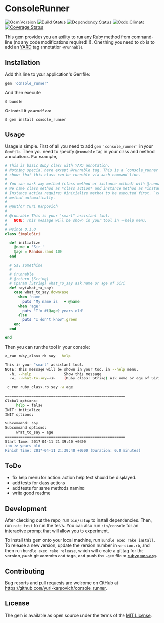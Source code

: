 # ConsoleRunner
[![Gem Version][GV img]][Gem Version]
[![Build Status][BS img]][Build Status]
[![Dependency Status][DS img]][Dependency Status]
[![Code Climate][CC img]][Code Climate]
[![Coverage Status][CS img]][Coverage Status]

This gem provides you an ability to run any Ruby method from command-line (no any code modifications required!!!).
One thing you need to do is to add an [YARD](http://yardoc.org/) tag annotation `@runnable`.

## Installation

Add this line to your application's Gemfile:

```ruby
gem 'console_runner'
```

And then execute:

    $ bundle

Or install it yourself as:

    $ gem install console_runner

## Usage
Usage is simple. First of all you need to add `gem 'console_runner'` in your `Gemfile`.
Then you need to specify `@runnable` tag in your class and method annotations. For example,
 
```ruby
# This is basic Ruby class with YARD annotation.
# Nothing special here except @runnable tag. This is a `console_runner` tag that
# shows that this class can be runnable via bash command line.
#
# You can mark any method (class method or instance method) with @runnable tag to show you want the method to be executable.
# We name class method as *class action* and instance method as *instance action* or just *action*.
# Instance action requires #initialize method to be executed first. `console_runner` tool invokes #initialize
# method automatically.
#
# @author Yuri Karpovich
#
# @runnable This is your "smart" assistant tool.
#   NOTE: This message will be shown in your tool in --help menu.
#
# @since 0.1.0
class SimpleSiri

  def initialize
    @name = 'Siri'
    @age = Random.rand 100
  end

  # Say something
  #
  # @runnable
  # @return [String]
  # @param [String] what_to_say ask name or age of Siri
  def say(what_to_say)
    case what_to_say.downcase
      when 'name'
        puts 'My name is ' + @name
      when 'age'
        puts "I'm #{@age} years old"
      else
        puts "I don't know".green
    end
  end

end
```

Then you can run the tool in your console:
```bash
c_run ruby_class.rb say --help

This is your "smart" assistant tool.
NOTE: This message will be shown in your tool in --help menu.
  -h, --help               Show this message
  -w, --what-to-say=<s>    (Ruby class: String) ask name or age of Siri
```

```bash
 c_run ruby_class.rb say -w age
 
=======================================================
Global options:
     help = false
INIT: initialize
INIT options:

Subcommand: say
Subcommand options:
     what_to_say = age
=======================================================
Start Time: 2017-04-11 21:39:40 +0300
I'm 78 years old
Finish Time: 2017-04-11 21:39:40 +0300 (Duration: 0.0 minutes)

```

## ToDo
- fix help menu for action: action help text should be displayed.
- add tests for class actions
- add tests for same methods naming
- write good readme

## Development

After checking out the repo, run `bin/setup` to install dependencies. Then, run `rake test` to run the tests. You can also run `bin/console` for an interactive prompt that will allow you to experiment.

To install this gem onto your local machine, run `bundle exec rake install`. To release a new version, update the version number in `version.rb`, and then run `bundle exec rake release`, which will create a git tag for the version, push git commits and tags, and push the `.gem` file to [rubygems.org](https://rubygems.org).

## Contributing

Bug reports and pull requests are welcome on GitHub at https://github.com/yuri-karpovich/console_runner.


## License

The gem is available as open source under the terms of the [MIT License](http://opensource.org/licenses/MIT).


[Gem Version]: https://rubygems.org/gems/console_runner
[Build Status]: https://travis-ci.org/yuri-karpovich/console_runner
[travis pull requests]: https://travis-ci.org/yuri-karpovich/console_runner/pull_requests
[Dependency Status]: https://gemnasium.com/github.com/yuri-karpovich/console_runner
[Code Climate]: https://codeclimate.com/github/yuri-karpovich/console_runner
[Coverage Status]: https://coveralls.io/github/yuri-karpovich/console_runner

[GV img]: https://badge.fury.io/rb/console_runner.svg
[BS img]: https://travis-ci.org/yuri-karpovich/console_runner.svg?branch=master
[DS img]: https://gemnasium.com/badges/github.com/yuri-karpovich/console_runner.svg
[CC img]: https://codeclimate.com/github/yuri-karpovich/console_runner.png
[CS img]: https://coveralls.io/repos/github/yuri-karpovich/console_runner/badge.svg